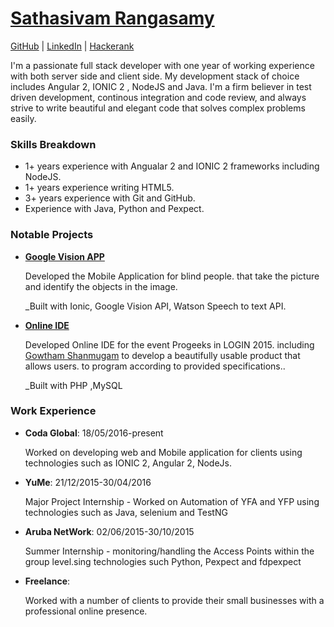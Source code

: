 # [Sathasivam Rangasamy](mailto:sathartpp@gmail.com)

[GitHub](https://github.com/sathasivamr) | [LinkedIn](http://www.linkedin.com/in/sathasivamr) | [Hackerank](https://www.hackerrank.com/sathasivam?hr_r=1)


I'm a passionate full stack developer with one year of working experience with both server side and
client side. My development stack of choice includes Angular 2, IONIC 2 , NodeJS and Java. I'm a firm believer in test driven development, continous 
integration and code review, and always strive to write beautiful and elegant code that solves
complex problems easily.

### Skills Breakdown

* 1+ years experience with Angualar 2 and IONIC 2 frameworks including NodeJS.
* 1+ years experience writing HTML5. 
* 3+ years experience with Git and GitHub.
* Experience with Java, Python and Pexpect.

### Notable Projects

* **[Google Vision APP](https://github.com/sathasivamr/HackTheFuture)**

  Developed the Mobile Application for blind people. that take the picture and identify the objects in the image.

  _Built with Ionic, Google Vision API, Watson Speech to text API.

* **[Online IDE](https://github.com/sathasivamr/ProGeeks_IDE)**
  
  Developed Online IDE for the event Progeeks in LOGIN 2015. including [Gowtham Shanmugam](https://github.com/GowthamShanmugam) to develop a
  beautifully usable product that allows users. to program according to provided specifications..
  
  _Built with PHP ,MySQL 
  
### Work Experience

* **Coda Global**: 18/05/2016-present

  Worked on developing web and Mobile application for clients
  using technologies such as IONIC 2, Angular 2, NodeJs.

* **YuMe**: 21/12/2015-30/04/2016
  
  Major Project Internship - Worked on Automation of YFA and YFP using technologies such as Java, selenium and TestNG


* **Aruba NetWork**: 02/06/2015-30/10/2015

  Summer Internship - monitoring/handling the Access Points within the group level.sing technologies such Python, Pexpect and fdpexpect

  
* **Freelance**:

  Worked with a number of clients to provide their small businesses with a professional online
  presence.
  
